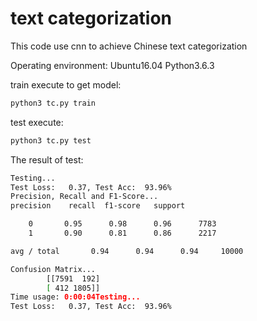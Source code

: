 # text categorization

This code use cnn to achieve Chinese text categorization

Operating environment: Ubuntu16.04 Python3.6.3

train execute to get model:

```python
python3 tc.py train
```

test execute:

```python 
python3 tc.py test
```
The result of test:

```bash
Testing...
Test Loss:   0.37, Test Acc:  93.96%
Precision, Recall and F1-Score...
precision    recall  f1-score   support

    0       0.95      0.98      0.96      7783
    1       0.90      0.81      0.86      2217

avg / total       0.94      0.94      0.94     10000

Confusion Matrix...
        [[7591  192]
        [ 412 1805]]
Time usage: 0:00:04Testing...
Test Loss:   0.37, Test Acc:  93.96%
```
